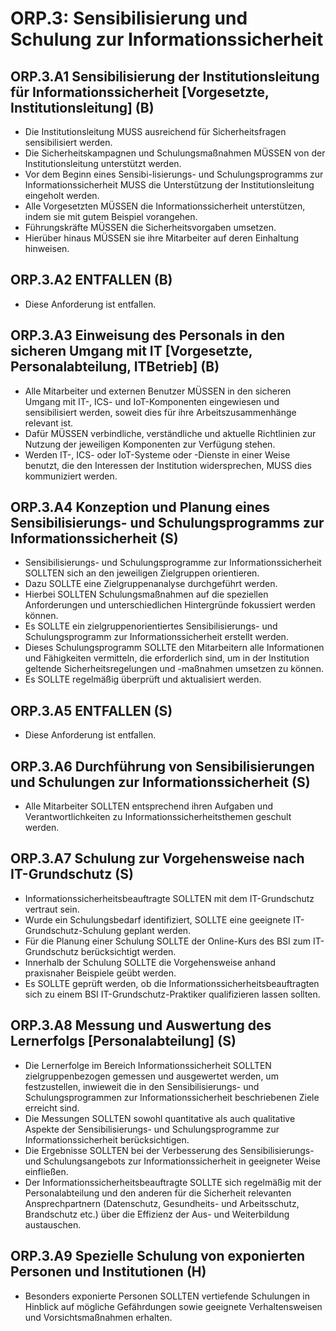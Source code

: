 # ORP.3: Sensibilisierung und Schulung zur Informationssicherheit

## ORP.3.A1 Sensibilisierung der Institutionsleitung für Informationssicherheit [Vorgesetzte, Institutionsleitung] (B)

- Die Institutionsleitung MUSS ausreichend für Sicherheitsfragen sensibilisiert werden.
- Die Sicherheitskampagnen und Schulungsmaßnahmen MÜSSEN von der Institutionsleitung unterstützt werden.
- Vor dem Beginn eines Sensibi-lisierungs- und Schulungsprogramms zur Informationssicherheit MUSS die Unterstützung der Institutionsleitung eingeholt werden.
- Alle Vorgesetzten MÜSSEN die Informationssicherheit unterstützen, indem sie mit gutem Beispiel vorangehen.
- Führungskräfte MÜSSEN die Sicherheitsvorgaben umsetzen.
- Hierüber hinaus MÜSSEN sie ihre Mitarbeiter auf deren Einhaltung hinweisen.

## ORP.3.A2 ENTFALLEN (B)

- Diese Anforderung ist entfallen.

## ORP.3.A3 Einweisung des Personals in den sicheren Umgang mit IT [Vorgesetzte, Personalabteilung, ITBetrieb] (B)

- Alle Mitarbeiter und externen Benutzer MÜSSEN in den sicheren Umgang mit IT-, ICS- und IoT-Komponenten eingewiesen und sensibilisiert werden, soweit dies für ihre Arbeitszusammenhänge relevant ist.
- Dafür MÜSSEN verbindliche, verständliche und aktuelle Richtlinien zur Nutzung der jeweiligen Komponenten zur Verfügung stehen.
- Werden IT-, ICS- oder IoT-Systeme oder -Dienste in einer Weise benutzt, die den Interessen der Institution widersprechen, MUSS dies kommuniziert werden.

## ORP.3.A4 Konzeption und Planung eines Sensibilisierungs- und Schulungsprogramms zur Informationssicherheit (S)

- Sensibilisierungs- und Schulungsprogramme zur Informationssicherheit SOLLTEN sich an den jeweiligen Zielgruppen orientieren.
- Dazu SOLLTE eine Zielgruppenanalyse durchgeführt werden.
- Hierbei SOLLTEN Schulungsmaßnahmen auf die speziellen Anforderungen und unterschiedlichen Hintergründe fokussiert werden können.
- Es SOLLTE ein zielgruppenorientiertes Sensibilisierungs- und Schulungsprogramm zur Informationssicherheit erstellt werden.
- Dieses Schulungsprogramm SOLLTE den Mitarbeitern alle Informationen und Fähigkeiten vermitteln, die erforderlich sind, um in der Institution geltende Sicherheitsregelungen und -maßnahmen umsetzen zu können.
- Es SOLLTE regelmäßig überprüft und aktualisiert werden.

## ORP.3.A5 ENTFALLEN (S)

- Diese Anforderung ist entfallen.

## ORP.3.A6 Durchführung von Sensibilisierungen und Schulungen zur Informationssicherheit (S)

- Alle Mitarbeiter SOLLTEN entsprechend ihren Aufgaben und Verantwortlichkeiten zu Informationssicherheitsthemen geschult werden.

## ORP.3.A7 Schulung zur Vorgehensweise nach IT-Grundschutz (S)

- Informationssicherheitsbeauftragte SOLLTEN mit dem IT-Grundschutz vertraut sein.
- Wurde ein Schulungsbedarf identifiziert, SOLLTE eine geeignete IT-Grundschutz-Schulung geplant werden.
- Für die Planung einer Schulung SOLLTE der Online-Kurs des BSI zum IT-Grundschutz berücksichtigt werden.
- Innerhalb der Schulung SOLLTE die Vorgehensweise anhand praxisnaher Beispiele geübt werden.
- Es SOLLTE geprüft werden, ob die Informationssicherheitsbeauftragten sich zu einem BSI IT-Grundschutz-Praktiker qualifizieren lassen sollten.

## ORP.3.A8 Messung und Auswertung des Lernerfolgs [Personalabteilung] (S)

- Die Lernerfolge im Bereich Informationssicherheit SOLLTEN zielgruppenbezogen gemessen und ausgewertet werden, um festzustellen, inwieweit die in den Sensibilisierungs- und Schulungsprogrammen zur Informationssicherheit beschriebenen Ziele erreicht sind.
- Die Messungen SOLLTEN sowohl quantitative als auch qualitative Aspekte der Sensibilisierungs- und Schulungsprogramme zur Informationssicherheit berücksichtigen.
- Die Ergebnisse SOLLTEN bei der Verbesserung des Sensibilisierungs- und Schulungsangebots zur Informationssicherheit in geeigneter Weise einfließen.
- Der Informationssicherheitsbeauftragte SOLLTE sich regelmäßig mit der Personalabteilung und den anderen für die Sicherheit relevanten Ansprechpartnern (Datenschutz, Gesundheits- und Arbeitsschutz, Brandschutz etc.) über die Effizienz der Aus- und Weiterbildung austauschen.

## ORP.3.A9 Spezielle Schulung von exponierten Personen und Institutionen (H)

- Besonders exponierte Personen SOLLTEN vertiefende Schulungen in Hinblick auf mögliche Gefährdungen sowie geeignete Verhaltensweisen und Vorsichtsmaßnahmen erhalten.


